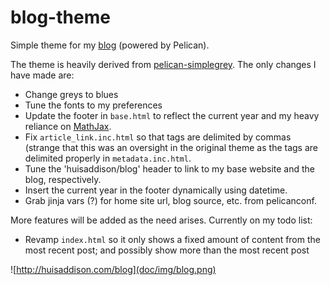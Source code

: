 # blog-theme
Simple theme for my [blog](http://huisaddison.com/blog) (powered by Pelican).

The theme is heavily derived from
[pelican-simplegrey](https://github.com/fle/pelican-simplegrey).  The only
changes I have made are:
* Change greys to blues
* Tune the fonts to my preferences
* Update the footer in `base.html` to reflect the current year and my heavy
  reliance on [MathJax](https://www.mathjax.org/).
* Fix `article_link.inc.html` so that tags are delimited by commas (strange
  that this was an oversight in the original theme as the tags are delimited
  properly in `metadata.inc.html`.
* Tune the 'huisaddison/blog' header to link to my base website and the blog,
  respectively.
* Insert the current year in the footer dynamically using datetime.
* Grab jinja vars (?) for home site url, blog source, etc. from pelicanconf.

More features will be added as the need arises.  Currently on my todo list:
* Revamp `index.html` so it only shows a fixed amount of content from the
  most recent post; and possibly show more than the most recent post

![http://huisaddison.com/blog](doc/img/blog.png)
